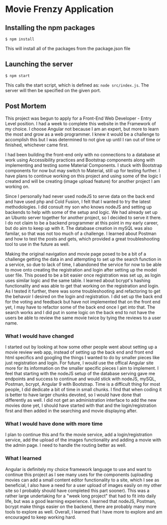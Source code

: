 # Movie Frenzy Application


## Installing the npm packages

```
$ npm install
```
This will install all of the packages from the package.json file

## Launching the server

```
$ npm start
```
This calls the start script, which is defined as: ```node src/index.js```. The server will then be specified on the given port.

##  Post Mortem

This project was begun to apply for a Front-End Web Developer - Entry Level position. I had a week to complete this website in the Framework of my choice. I choose Angular not because I am an expert, but more to learn the most and grow as a web programmer. I knew it would be a challenge to accomplish this but I was determined to not give up until I ran out of time or finished, whichever came first.

I had been building the front-end only with no connections to a database at work using Accessibility practices and Bootstrap components along with implementing and testing some Material Components. I stuck with Bootstrap components for now but may switch to Material, still up for testing further. I have plans to continue working on this project and using some of the logic I created and will be creating (image upload feature) for another project I am working on.

Since I personally had never used nodeJS to serve data on the back end and have used php and Cold Fusion, I felt that I wanted to try the latest methodologies. I did consult my son who knows nodeJS and setting up backends to help with some of the setup and logic. We had already set up an Ubunto server together for another project, so I decided to serve it there. I do not claim to be a backend programmer at this point in my early career, but do aim to keep up with it. The database creation in mySQL was also familar, so that was not too much of a challenge. I learned about Postman and how to test the posts and gets, which provided a great troubleshooting tool to use in the future as well.

Making the original navigation and movie page posed to be a bit of a challenge getting the data in and attempting to set up the search function in a service, so due to lack of time, I abandoned the service for now to be able to move onto creating the registration and login after setting up the model user file. This posed to be a bit easier once registration was set up, as login uses similar logic and the same table. I learned about bcrypt's hashing functionality and was able to get that working on the registration and login. As I tested it further, there was some troubleshooting and refactoring to get the behavoir I desired on the login and registration.  I did set up the back end for the voting and feedback but have not implemented that on the front end yet, I may have to refactor some of the back end once I get into that. The search works and I did put in some logic on the back end to not have the users be able to review the same movie twice by tying the reviews to a user name.  

### What I would have changed
I started out by looking at how some other people went about setting up a movie review web app, instead of setting up the back end and front end html specifics and googling the things I wanted to do by smaller pieces like just registration and login. For future, I would use the offical Angular site more for its information on the smaller specific pieces I aim to implement. I feel that starting with the nodeJS setup of the database serving gave me endpoints and success to continue and would stick with nodeJS, mySQL, Postman, bcrypt, Angular 9 with Bootstrap. Time is a difficult thing for most people, I did dedicate a bit of time in small chunks. I find that when coding it is better to have larger chunks devoted, so I would have done that differently as well. I did not get an administration interface to add the new movies done yet, I should have started with that and the login/registration first and then added in the searching and movie displaying after.

### What I would have done with more time
I plan to continue this and fix the movie service, add a login/registration service, add the upload of the images functionality and adding a movie with the admin page. I need to handle the routing better as well.

### What I learned
Angular is definitely my choice framework language to use and want to continue this project as I see many uses for the components (uploading movies can add a small content editor functionality to a site, which I see as beneficial, I also have a need for a user upload of images easily on my other site so I probably should have completed this part sooner). This was a rather large undertaking for a "week long project" that had to fit into daily life, but was a good learning experience. I learned that nodeJS, Postman, bcrypt make things easier on the backend, there are probably many more tools to explore as well. Overall, I learned that I have more to explore and am encouraged to keep working hard.
